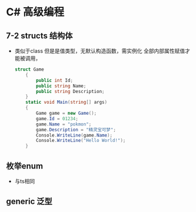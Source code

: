 # C# 高级编程

## 7-2 structs 结构体

- 类似于class 但是是值类型，无默认构造函数，需实例化 全部内部属性赋值才能被调用，

    ```c# 
    struct Game
        {
            public int Id;
            public string Name;
            public string Description;
        }
        static void Main(string[] args)
        {
            Game game = new Game();
            game.Id = 01234;
            game.Name = "pokmon";
            game.Description = "精灵宝可梦";
            Console.WriteLine(game.Name);
            Console.WriteLine("Hello World!");
        }
    ```

## 枚举enum

- 与ts相同

## generic 泛型

